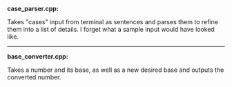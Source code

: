 **case_parser.cpp:**

Takes "cases" input from terminal as sentences and parses them to refine them into a list of details. I forget what a sample input would have looked like.
___

**base_converter.cpp:**

Takes a number and its base, as well as a new desired base and outputs the converted number.
